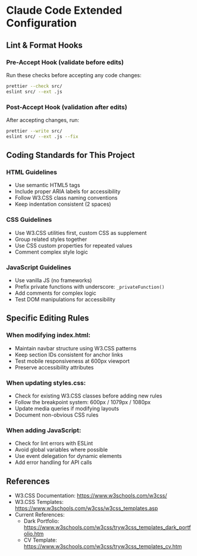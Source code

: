 # Claude Code Extended Configuration

## Lint & Format Hooks

### Pre-Accept Hook (validate before edits)
Run these checks before accepting any code changes:
```bash
prettier --check src/
eslint src/ --ext .js
```

### Post-Accept Hook (validation after edits)
After accepting changes, run:
```bash
prettier --write src/
eslint src/ --ext .js --fix
```

## Coding Standards for This Project

### HTML Guidelines
- Use semantic HTML5 tags
- Include proper ARIA labels for accessibility
- Follow W3.CSS class naming conventions
- Keep indentation consistent (2 spaces)

### CSS Guidelines
- Use W3.CSS utilities first, custom CSS as supplement
- Group related styles together
- Use CSS custom properties for repeated values
- Comment complex style logic

### JavaScript Guidelines
- Use vanilla JS (no frameworks)
- Prefix private functions with underscore: `_privateFunction()`
- Add comments for complex logic
- Test DOM manipulations for accessibility

## Specific Editing Rules

### When modifying index.html:
- Maintain navbar structure using W3.CSS patterns
- Keep section IDs consistent for anchor links
- Test mobile responsiveness at 600px viewport
- Preserve accessibility attributes

### When updating styles.css:
- Check for existing W3.CSS classes before adding new rules
- Follow the breakpoint system: 600px / 1079px / 1080px
- Update media queries if modifying layouts
- Document non-obvious CSS rules

### When adding JavaScript:
- Check for lint errors with ESLint
- Avoid global variables where possible
- Use event delegation for dynamic elements
- Add error handling for API calls

## References
- W3.CSS Documentation: https://www.w3schools.com/w3css/
- W3.CSS Templates: https://www.w3schools.com/w3css/w3css_templates.asp
- Current References:
  - Dark Portfolio: https://www.w3schools.com/w3css/tryw3css_templates_dark_portfolio.htm
  - CV Template: https://www.w3schools.com/w3css/tryw3css_templates_cv.htm